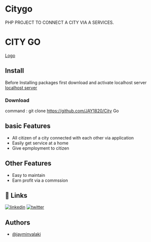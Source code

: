 # Citygo
PHP PROJECT TO CONNECT A CITY VIA A SERVICES. 

# CITY GO


[Logo](https://www.linkpicture.com/q/github-project-city-go-gif.gif)

    
## Install

Before Installing packages first download and activate localhost server 
[localhost server](https://www.apachefriends.org/docs/hosting-xampp-on-google.html)

### Download
command : 
git clone https://github.com/JAY1820/City Go


  
## basic Features

- All citizen of a city connected with each other via application
- Easily get service at a home
- Give epmployment to citizen

## Other Features

- Easy to maintain
- Earn profit via a commssion


## 🔗 Links
[![linkedin](https://img.shields.io/badge/linkedin-0A66C2?style=for-the-badge&logo=linkedin&logoColor=white)](https://www.linkedin.com/in/savan-sutariya-60b819203/)
[![twitter](https://img.shields.io/badge/twitter-1DA1F2?style=for-the-badge&logo=twitter&logoColor=white)](https://twitter.com/savan_sutariya_)

  
## Authors

- [@jayminvalaki](https://github.com/JAY1820)
  
